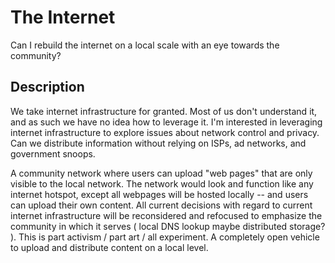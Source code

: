 # The Internet
Can I rebuild the internet on a local scale with an eye towards the community?  
## Description
We take internet infrastructure for granted.  Most of us don't understand it, and as such we have no idea how to leverage it.  I'm interested in leveraging internet infrastructure to explore issues about network control and privacy.  Can we distribute information without relying on ISPs, ad networks, and government snoops.  

A community network where users can upload "web pages" that are only visible to the local network.  The network would look and function like any internet hotspot, except all webpages will be hosted locally -- and users can upload their own content.  All current decisions with regard to current internet infrastructure will be reconsidered and refocused to emphasize the community in which it serves ( local DNS lookup maybe distributed storage? ).  This is part activism / part art / all experiment.  A completely open vehicle to upload and distribute content on a local level.  

